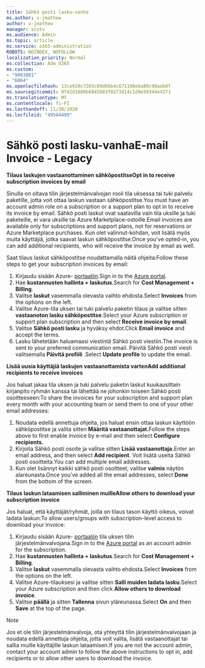 ```yaml
---
title: Sähkö posti lasku-vanha
ms.author: v-jmathew
author: v-jmathew
manager: scotv
ms.audience: Admin
ms.topic: article
ms.service: o365-administration
ROBOTS: NOINDEX, NOFOLLOW
localization_priority: Normal
ms.collection: Adm_O365
ms.custom:
- "9003801"
- "6864"
ms.openlocfilehash: 13ce920c7203c89d6bb4c671198eba89c98aeb0f
ms.sourcegitcommit: 0f42d1600b6845083f0273d14c1d9e59344e4371
ms.translationtype: MT
ms.contentlocale: fi-FI
ms.lasthandoff: 11/30/2020
ms.locfileid: "49564499"
---
```

# <a name="e-mail-invoice---legacy"></a><span data-ttu-id="5c80c-102">Sähkö posti lasku-vanha</span><span class="sxs-lookup"><span data-stu-id="5c80c-102">E-mail Invoice - Legacy</span></span>

<span data-ttu-id="5c80c-103">**Tilaus laskujen vastaanottaminen sähköpostitse**</span><span class="sxs-lookup"><span data-stu-id="5c80c-103">**Opt in to receive subscription invoices by email**</span></span>

<span data-ttu-id="5c80c-104">Sinulla on oltava tilin järjestelmänvalvojan rooli tila uksessa tai tuki palvelu paketille, jotta voit ottaa laskun vastaan sähköpostitse.</span><span class="sxs-lookup"><span data-stu-id="5c80c-104">You must have an account admin role on a subscription or a support plan to opt in to receive its invoice by email.</span></span> <span data-ttu-id="5c80c-105">Sähkö posti laskut ovat saatavilla vain tila uksille ja tuki paketeille, ei vara uksille tai Azure Marketplace-ostoille.</span><span class="sxs-lookup"><span data-stu-id="5c80c-105">Email invoices are available only for subscriptions and support plans, not for reservations or Azure Marketplace purchases.</span></span> <span data-ttu-id="5c80c-106">Kun olet valinnut-kohdan, voit lisätä myös muita käyttäjiä, jotka saavat laskun sähköpostitse.</span><span class="sxs-lookup"><span data-stu-id="5c80c-106">Once you've opted-in, you can add additional recipients, who will receive the invoice by email as well.</span></span>

<span data-ttu-id="5c80c-107">Saat tilaus laskut sähköpostitse noudattamalla näitä ohjeita:</span><span class="sxs-lookup"><span data-stu-id="5c80c-107">Follow these steps to get your subscription invoices by email:</span></span>

1. <span data-ttu-id="5c80c-108">Kirjaudu sisään Azure- [portaaliin](https://portal.azure.com/).</span><span class="sxs-lookup"><span data-stu-id="5c80c-108">Sign in to the [Azure portal](https://portal.azure.com/).</span></span>
2. <span data-ttu-id="5c80c-109">Hae **kustannusten hallinta + laskutus**.</span><span class="sxs-lookup"><span data-stu-id="5c80c-109">Search for **Cost Management + Billing**.</span></span>
3. <span data-ttu-id="5c80c-110">Valitse **laskut** vasemmalla olevasta vaihto ehdosta.</span><span class="sxs-lookup"><span data-stu-id="5c80c-110">Select **Invoices** from the options on the left.</span></span>
4. <span data-ttu-id="5c80c-111">Valitse Azure-tila uksen tai tuki palvelu paketin tilaus ja valitse sitten **vastaanoton lasku sähköpostitse**.</span><span class="sxs-lookup"><span data-stu-id="5c80c-111">Select your Azure subscription or support plan subscription and then select **Receive invoice by email**.</span></span>
5. <span data-ttu-id="5c80c-112">Valitse **Sähkö posti lasku** ja hyväksy ehdot.</span><span class="sxs-lookup"><span data-stu-id="5c80c-112">Click **Email invoice** and accept the terms.</span></span>
6. <span data-ttu-id="5c80c-113">Lasku lähetetään haluamaasi viestintä Sähkö posti viestiin.</span><span class="sxs-lookup"><span data-stu-id="5c80c-113">The invoice is sent to your preferred communication email.</span></span> <span data-ttu-id="5c80c-114">Päivitä Sähkö posti viesti valitsemalla **Päivitä profiili** .</span><span class="sxs-lookup"><span data-stu-id="5c80c-114">Select **Update profile** to update the email.</span></span>

<span data-ttu-id="5c80c-115">**Lisää uusia käyttäjiä laskujen vastaanottamista varten**</span><span class="sxs-lookup"><span data-stu-id="5c80c-115">**Add additional recipients to receive invoices**</span></span>

<span data-ttu-id="5c80c-116">Jos haluat jakaa tila uksen ja tuki palvelu paketin laskut kuukausittain kirjanpito ryhmän kanssa tai lähettää ne johonkin toiseen Sähkö posti osoitteeseen:</span><span class="sxs-lookup"><span data-stu-id="5c80c-116">To share the invoices for your subscription and support plan every month with your accounting team or send them to one of your other email addresses:</span></span>

1. <span data-ttu-id="5c80c-117">Noudata edellä annettuja ohjeita, jos haluat ensin ottaa laskun käyttöön sähköpostitse ja valita sitten **Määritä vastaanottajat.**</span><span class="sxs-lookup"><span data-stu-id="5c80c-117">Follow the steps above to first enable invoice by e-mail and then select **Configure recipients.**</span></span>
2. <span data-ttu-id="5c80c-118">Kirjoita Sähkö posti osoite ja valitse sitten **Lisää vastaanottaja.**</span><span class="sxs-lookup"><span data-stu-id="5c80c-118">Enter an email address, and then select **Add recipient**.</span></span> <span data-ttu-id="5c80c-119">Voit lisätä useita Sähkö posti osoitteita.</span><span class="sxs-lookup"><span data-stu-id="5c80c-119">You can add multiple email addresses.</span></span>
3. <span data-ttu-id="5c80c-120">Kun olet lisännyt kaikki sähkö posti osoitteet, valitse **valmis** näytön alareunasta.</span><span class="sxs-lookup"><span data-stu-id="5c80c-120">Once you've added all the email addresses, select **Done** from the bottom of the screen.</span></span>

<span data-ttu-id="5c80c-121">**Tilaus laskun lataamisen salliminen muille**</span><span class="sxs-lookup"><span data-stu-id="5c80c-121">**Allow others to download your subscription invoice**</span></span>

<span data-ttu-id="5c80c-122">Jos haluat, että käyttäjät/ryhmät, joilla on tilaus tason käyttö oikeus, voivat ladata laskun:</span><span class="sxs-lookup"><span data-stu-id="5c80c-122">To allow users/groups with subscription-level access to download your invoice:</span></span>

1. <span data-ttu-id="5c80c-123">Kirjaudu sisään Azure- [portaaliin](https://portal.azure.com/) tila uksen tilin järjestelmänvalvojana.</span><span class="sxs-lookup"><span data-stu-id="5c80c-123">Sign in to the [Azure portal](https://portal.azure.com/) as an account admin for the subscription.</span></span>
2. <span data-ttu-id="5c80c-124">Hae **kustannusten hallinta + laskutus**.</span><span class="sxs-lookup"><span data-stu-id="5c80c-124">Search for **Cost Management + Billing**.</span></span>
3. <span data-ttu-id="5c80c-125">Valitse **laskut** vasemmalla olevasta vaihto ehdosta.</span><span class="sxs-lookup"><span data-stu-id="5c80c-125">Select **Invoices** from the options on the left.</span></span>
4. <span data-ttu-id="5c80c-126">Valitse Azure-tilauksesi ja valitse sitten **Salli muiden ladata lasku**.</span><span class="sxs-lookup"><span data-stu-id="5c80c-126">Select your Azure subscription and then click **Allow others to download invoice**.</span></span>
5. <span data-ttu-id="5c80c-127">Valitse **päällä** ja sitten **Tallenna** sivun yläreunassa.</span><span class="sxs-lookup"><span data-stu-id="5c80c-127">Select **On** and then **Save** at the top of the page.</span></span>

> [!NOTE]
<span data-ttu-id="5c80c-128">Jos et ole tilin järjestelmänvalvoja, ota yhteyttä tilin järjestelmänvalvojaan ja noudata edellä annettuja ohjeita, jotta voit valita, lisätä vastaanottajat tai sallia muille käyttäjille laskun lataamisen.</span><span class="sxs-lookup"><span data-stu-id="5c80c-128">If you are not the account admin, contact your account admin to follow the above instructions to opt in, add recipients or to allow other users to download the invoice.</span></span>
